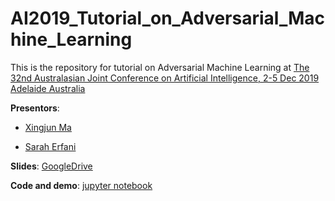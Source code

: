 # AI2019_Tutorial_on_Adversarial_Machine_Learning
This is the repository for tutorial on Adversarial Machine Learning at [The 32nd Australasian Joint Conference on Artificial Intelligence, 2-5 Dec 2019 Adelaide Australia](http://nugget.unisa.edu.au/AI2019/index.php#)

**Presentors**: 

* [Xingjun Ma](http://xingjunma.com/) 

* [Sarah Erfani](https://people.eng.unimelb.edu.au/smonazam/)

**Slides**: [GoogleDrive]()

**Code and demo**: [jupyter notebook]()
